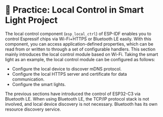 # 🧐 Practice: Local Control in Smart Light Project

The local control component (`esp_local_ctrl`) of ESP-IDF enables you to
control Espressif chips via Wi-Fi+HTTPS or Bluetooth LE easily. With
this component, you can access application-defined properties, which can
be read from or written to through a set of configurable handlers. This
section mainly introduces the local control module based on Wi-Fi.
Taking the smart light as an example, the local control module can be
configured as follows:

-   Configure the local device to discover mDNS protocol.
-   Configure the local HTTPS server and certificate for data
    communication.
-   Configure the smart lights.

The previous sections have introduced the control of ESP32-C3 via
Bluetooth LE. When using Bluetooth LE, the TCP/IP protocol stack is not
involved, and local device discovery is not necessary. Bluetooth has its
own resource discovery service.
